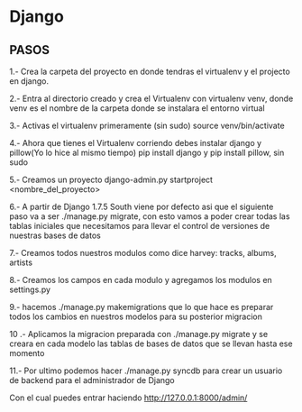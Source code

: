 # Django

## PASOS
1.- Crea la carpeta del proyecto en donde tendras el virtualenv y el projecto en django.

2.- Entra al directorio creado y crea el Virtualenv con virtualenv venv, donde venv es el nombre de la carpeta donde se instalara el entorno virtual

3.- Activas el virtualenv primeramente (sin sudo) source venv/bin/activate

4.- Ahora que tienes el Virtualenv corriendo debes instalar django y pillow(Yo lo hice al mismo tiempo)
pip install django y pip install pillow, sin sudo

5.- Creamos un proyecto django-admin.py startproject <nombre_del_proyecto>

6.- A partir de Django 1.7.5 South viene por defecto asi que el siguiente paso va a ser ./manage.py migrate, con esto vamos a poder crear todas las tablas iniciales que necesitamos para llevar el control de versiones de nuestras bases de datos

7.- Creamos todos nuestros modulos como dice harvey: tracks, albums, artists

8.- Creamos los campos en cada modulo y  agregamos los modulos en settings.py

9.- hacemos ./manage.py makemigrations que lo que hace es preparar todos los cambios en nuestros modelos para su posterior migracion

10 .- Aplicamos la migracion preparada con ./manage.py migrate y se creara en cada modelo las tablas de bases de datos que se llevan hasta ese momento

11.- Por ultimo podemos hacer ./manage.py syncdb para crear un usuario de backend para el administrador de Django

Con el cual puedes entrar haciendo http://127.0.0.1:8000/admin/